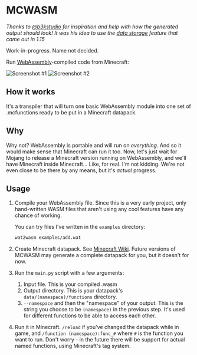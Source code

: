 # MCWASM

*Thanks to [@b3kstudio](https://gitlab.com/b3kstudio) for inspiration and help
with how the generated output should look! It was his idea to use the [data
storage](https://minecraft.gamepedia.com/Commands/data#Storage) feature that
came out in 1.15*

Work-in-progress. Name not decided.

Run [WebAssembly](https://webassembly.org/)-compiled code from Minecraft:

![Screenshot #1](images/screenshot_1.png)
![Screenshot #2](images/screenshot_2.png)

## How it works

It's a transpiler that will turn one basic WebAssembly module into one set of
.mcfunctions ready to be put in a Minecraft datapack.

## Why

Why not? WebAssembly is portable and will run on *everything*. And so it would
make sense that Minecraft can run it too. Now, let's just wait for Mojang to
release a Minecraft version running on WebAssembly, and we'll have Minecraft
inside Minecraft... Like, for real. I'm not kidding. We're not even close to be
there by any means, but it's *actual* progress.

## Usage

1. Compile your WebAssembly file. Since this is a very early project, only
   hand-written WASM files that aren't using any cool features have any chance
   of working.

   You can try files I've written in the `examples` directory:

   ```sh
   wat2wasm examples/add.wat
   ```

1. Create Minecraft datapack. See [Minecraft
   Wiki](https://minecraft.gamepedia.com/Data_pack#Folder_structure). Future
   versions of MCWASM may generate a complete datapack for you, but it doesn't
   for now.

1. Run the `main.py` script with a few arguments:
   1. Input file. This is your compiled .wasm
   1. Output directory. This is your datapack's `data/(namespace)/functions`
      directory.
   1. `--namespace` and then the "namespace" of your output. This is the string
      you choose to be `(namespace)` in the previous step. It's used for
      different functions to be able to access each other.

1. Run it in Minecraft. `/reload` if you've changed the datapack while in game,
   and `/function (namespace):func_#` where `#` is the function you want to
   run. Don't worry - in the future there will be support for actual named
   functions, using Minecraft's tag system.
